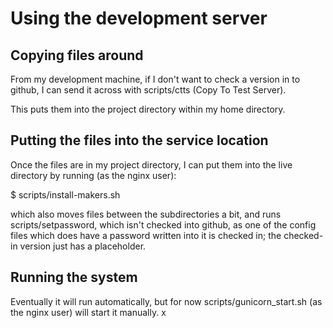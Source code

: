 Using the development server
============================

Copying files around
--------------------

From my development machine, if I don't want to check a version in to
github, I can send it across with scripts/ctts (Copy To Test Server).

This puts them into the project directory within my home directory.

Putting the files into the service location
-------------------------------------------

Once the files are in my project directory, I can put them into the
live directory by running (as the nginx user):

  $ scripts/install-makers.sh <from-directory>

which also moves files between the
subdirectories a bit, and runs scripts/setpassword, which isn't checked
into github, as one of the config files which does have a password
written into it is checked in; the checked-in version just has a
placeholder.

Running the system
------------------

Eventually it will run automatically, but for now
scripts/gunicorn_start.sh (as the nginx user) will start it manually.
x
